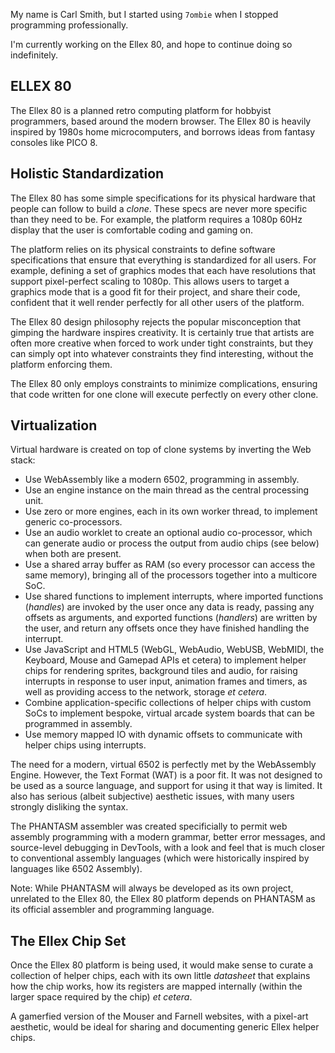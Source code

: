 My name is Carl Smith, but I started using `7ombie` when I stopped programming professionally.

I'm currently working on the Ellex 80, and hope to continue doing so indefinitely.

ELLEX 80
--------

The Ellex 80 is a planned retro computing platform for hobbyist programmers, based around the modern browser. The
Ellex 80 is heavily inspired by 1980s home microcomputers, and borrows ideas from fantasy consoles like PICO 8.

Holistic Standardization
------------------------

The Ellex 80 has some simple specifications for its physical hardware that people can follow to build a *clone*.
These specs are never more specific than they need to be. For example, the platform requires a 1080p 60Hz display
that the user is comfortable coding and gaming on.

The platform relies on its physical constraints to define software specifications that ensure that everything is
standardized for all users. For example, defining a set of graphics modes that each have resolutions that support
pixel-perfect scaling to 1080p. This allows users to target a graphics mode that is a good fit for their project,
and share their code, confident that it well render perfectly for all other users of the platform.

The Ellex 80 design philosophy rejects the popular misconception that gimping the hardware inspires creativity. It
is certainly true that artists are often more creative when forced to work under tight constraints, but they can
simply opt into whatever constraints they find interesting, without the platform enforcing them.

The Ellex 80 only employs constraints to minimize complications, ensuring that code written for one clone will
execute perfectly on every other clone.

Virtualization
--------------

Virtual hardware is created on top of clone systems by inverting the Web stack:

+ Use WebAssembly like a modern 6502, programming in assembly.
+ Use an engine instance on the main thread as the central processing unit.
+ Use zero or more engines, each in its own worker thread, to implement generic co-processors.
+ Use an audio worklet to create an optional audio co-processor, which can generate audio or process the output
  from audio chips (see below) when both are present.
+ Use a shared array buffer as RAM (so every processor can access the same memory), bringing all of the processors
  together into a multicore SoC.
+ Use shared functions to implement interrupts, where imported functions (*handles*) are invoked by the user once
  any data is ready, passing any offsets as arguments, and exported functions (*handlers*) are written by the user,
  and return any offsets once they have finished handling the interrupt.
+ Use JavaScript and HTML5 (WebGL, WebAudio, WebUSB, WebMIDI, the Keyboard, Mouse and Gamepad APIs et cetera) to
  implement helper chips for rendering sprites, background tiles and audio, for raising interrupts in response to
  user input, animation frames and timers, as well as providing access to the network, storage *et cetera*.
+ Combine application-specific collections of helper chips with custom SoCs to implement bespoke, virtual arcade
  system boards that can be programmed in assembly.
+ Use memory mapped IO with dynamic offsets to communicate with helper chips using interrupts.

The need for a modern, virtual 6502 is perfectly met by the WebAssembly Engine. However, the Text Format (WAT) is
a poor fit. It was not designed to be used as a source language, and support for using it that way is limited. It
also has serious (albeit subjective) aesthetic issues, with many users strongly disliking the syntax.

The PHANTASM assembler was created specificially to permit web assembly programming with a modern grammar, better
error messages, and source-level debugging in DevTools, with a look and feel that is much closer to conventional
assembly languages (which were historically inspired by languages like 6502 Assembly).

Note: While PHANTASM will always be developed as its own project, unrelated to the Ellex 80, the Ellex 80 platform
depends on PHANTASM as its official assembler and programming language.

The Ellex Chip Set
------------------

Once the Ellex 80 platform is being used, it would make sense to curate a collection of helper chips, each with its
own little *datasheet* that explains how the chip works, how its registers are mapped internally (within the larger
space required by the chip) *et cetera*.

A gamerfied version of the Mouser and Farnell websites, with a pixel-art aesthetic, would be ideal for sharing and
documenting generic Ellex helper chips.
